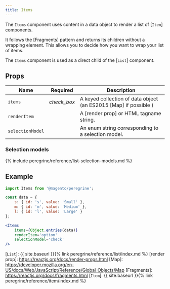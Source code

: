 ```yaml
---
title: Items
---
```


The `Items` component uses content in a data object to render a list of [`Item`] components.

It follows the [Fragments] pattern and returns its children without a wrapping element.
This allows you to decide how you want to wrap your list of items.

The `Items` component is used as a direct child of the [`List`] component.

## Props

| Name             | Required                                      | Description                                                      |
| ---------------- | :-------------------------------------------: | ---------------------------------------------------------------- |
| `items`          | <i class="material-icons green">check_box</i> | A keyed collection of data object (an ES2015 [Map] if possible ) |
| `renderItem`     |                                               | A [render prop] or HTML tagname string.                          |
| `selectionModel` |                                               | An enum string corresponding to a selection model.               |

### Selection models

{% include peregrine/reference/list-selection-models.md %}

## Example

``` jsx
import Items from '@magento/peregrine';

const data = {
    s: { id: 's', value: 'Small' },
    m: { id: 'm', value: 'Medium' },
    l: { id: 'l', value: 'Large' }
};

<Items
    items={Object.entries(data)}
    renderItem='option'
    selectionModel='check'
/>
```

[`List`]: {{ site.baseurl }}{% link peregrine/reference/list/index.md %}
[render prop]: https://reactjs.org/docs/render-props.html
[Map]: https://developer.mozilla.org/en-US/docs/Web/JavaScript/Reference/Global_Objects/Map
[Fragments]: https://reactjs.org/docs/fragments.html
[`Item`]: {{ site.baseurl }}{% link peregrine/reference/item/index.md %}